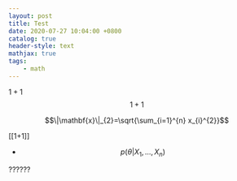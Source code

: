```yaml
---
layout: post
title: Test
date: 2020-07-27 10:04:00 +0800
catalog: true
header-style: text
mathjax: true
tags:
    - math
---
```


$1+1$
$$1+1$$

$$\|\mathbf{x}\|_{2}=\sqrt{\sum_{i=1}^{n} x_{i}^{2}}$$

[[1+1]]

* $$p(\theta|X_1, . . . ,X_n)$$

??????